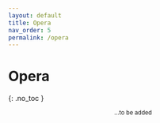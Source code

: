 ```yaml
---
layout: default
title: Opera
nav_order: 5
permalink: /opera
---
```


# Opera
{: .no_toc }

<p align="center"><small>...to be added</small></p>
